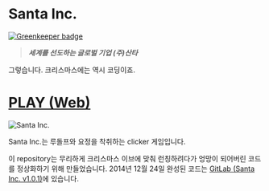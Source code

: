 # Santa Inc.

[![Greenkeeper badge](https://badges.greenkeeper.io/ParkSB/santa-inc.svg)](https://greenkeeper.io/)

> **_세계를 선도하는 글로벌 기업 (주)산타_**

그렇습니다. 크리스마스에는 역시 코딩이죠. 
 
# [PLAY (Web)](https://harooo.com/oddgame/santa/)

![Santa Inc.](https://harooo.com/oddgame/img/santa.png)

Santa Inc.는 루돌프와 요정을 착취하는 clicker 게임입니다. 

이 repository는 무리하게 크리스마스 이브에 맞춰 런칭하려다가 엉망이 되어버린 코드를 정상화하기 위해 만들었습니다. 2014년 12월 24일 완성된 코드는 [GitLab (Santa Inc. v1.0.1)](https://gitlab.com/ParkSB/santa-inc)에 있습니다.